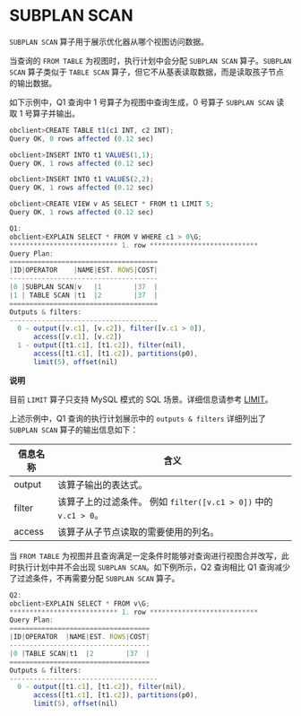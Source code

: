 SUBPLAN SCAN 
=================================

`SUBPLAN SCAN` 算子用于展示优化器从哪个视图访问数据。

当查询的 `FROM TABLE` 为视图时，执行计划中会分配 `SUBPLAN SCAN` 算子。`SUBPLAN SCAN` 算子类似于 `TABLE SCAN` 算子，但它不从基表读取数据，而是读取孩子节点的输出数据。

如下示例中，Q1 查询中 1 号算子为视图中查询生成，0 号算子 `SUBPLAN SCAN` 读取 1 号算子并输出。

```javascript
obclient>CREATE TABLE t1(c1 INT, c2 INT);
Query OK, 0 rows affected (0.12 sec)

obclient>INSERT INTO t1 VALUES(1,1);
Query OK, 1 rows affected (0.12 sec)

obclient>INSERT INTO t1 VALUES(2,2);
Query OK, 1 rows affected (0.12 sec)

obclient>CREATE VIEW v AS SELECT * FROM t1 LIMIT 5;
Query OK, 1 rows affected (0.12 sec)

Q1: 
obclient>EXPLAIN SELECT * FROM V WHERE c1 > 0\G;
*************************** 1. row ***************************
Query Plan:
=====================================
|ID|OPERATOR    |NAME|EST. ROWS|COST|
-------------------------------------
|0 |SUBPLAN SCAN|v   |1        |37  |
|1 | TABLE SCAN |t1  |2        |37  |
=====================================
Outputs & filters: 
-------------------------------------
  0 - output([v.c1], [v.c2]), filter([v.c1 > 0]), 
      access([v.c1], [v.c2])
  1 - output([t1.c1], [t1.c2]), filter(nil), 
      access([t1.c1], [t1.c2]), partitions(p0), 
      limit(5), offset(nil)
```


**说明**



目前 `LIMIT` 算子只支持 MySQL 模式的 SQL 场景。详细信息请参考 [LIMIT](12.limit.md)。

上述示例中，Q1 查询的执行计划展示中的 `outputs & filters` 详细列出了 `SUBPLAN SCAN` 算子的输出信息如下：


| **信息名称** |                              **含义**                               |
|----------|-------------------------------------------------------------------|
| output   | 该算子输出的表达式。                                                        |
| filter   | 该算子上的过滤条件。 例如 `filter([v.c1 > 0])` 中的 `v.c1 > 0`。 |
| access   | 该算子从子节点读取的需要使用的列名。                                                |



当 `FROM TABLE` 为视图并且查询满足一定条件时能够对查询进行视图合并改写，此时执行计划中并不会出现 `SUBPLAN SCAN`。如下例所示，Q2 查询相比 Q1 查询减少了过滤条件，不再需要分配 `SUBPLAN SCAN` 算子。

```javascript
Q2: 
obclient>EXPLAIN SELECT * FROM v\G;
*************************** 1. row ***************************
Query Plan:
===================================
|ID|OPERATOR  |NAME|EST. ROWS|COST|
-----------------------------------
|0 |TABLE SCAN|t1  |2        |37  |
===================================
Outputs & filters: 
-------------------------------------
  0 - output([t1.c1], [t1.c2]), filter(nil), 
      access([t1.c1], [t1.c2]), partitions(p0), 
      limit(5), offset(nil)
```


